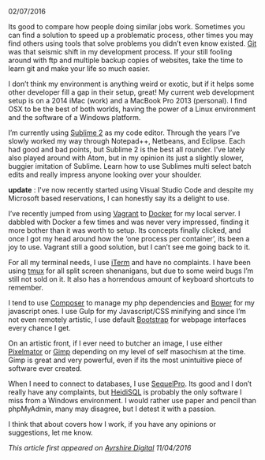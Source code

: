 02/07/2016

Its good to compare how people doing similar jobs work. Sometimes you can find a solution to speed up a problematic process, other times you may find others using tools that solve problems you didn’t even know existed. <a href="https://git-scm.com/" target="_blank">Git</a> was that seismic shift in my development process. If your still fooling around with ftp and multiple backup copies of websites, take the time to learn git and make your life so much easier.

I don’t think my environment is anything weird or exotic, but if it helps some other developer fill a gap in their setup, great!
My current web development setup is on a 2014 iMac (work) and a MacBook Pro 2013 (personal). I find OSX to be the best of both worlds, having the power of a Linux environment and the software of a Windows platform.

I’m currently using <a href="https://www.sublimetext.com/" target="_blank">Sublime 2</a> as my code editor. Through the years I’ve slowly worked my way through Notepad++, Netbeans, and Eclipse. Each had good and bad points, but Sublime 2 is the best all rounder. I’ve lately also played around with Atom, but in my opinion its just a slightly slower, buggier imitation of Sublime. Learn how to use Sublimes multi select batch edits and really impress anyone looking over your shoulder.

**update** : I've now recently started using Visual Studio Code and despite my Microsoft based reservations, I can honestly say its a delight to use.

I’ve recently jumped from using <a href="https://www.vagrantup.com/" target="_blank">Vagrant</a> to <a href="https://www.docker.com/" target="_blank">Docker</a> for my local server. I dabbled with Docker a few times and was never very impressed, finding it more bother than it was worth to setup. Its concepts finally clicked, and once I got my head around how the ‘one process per container’, its been a joy to use. Vagrant still a good solution, but I can’t see me going back to it.

For all my terminal needs, I use <a href="http://iterm.sourceforge.net/" target="_blank">iTerm</a> and have no complaints. I have been using <a href="https://tmux.github.io/" target="_blank">tmux</a> for all split screen shenanigans, but due to some weird bugs I’m still not sold on it. It also has a horrendous amount of keyboard shortcuts to remember.

I tend to use <a href="https://getcomposer.org/" target="_blank">Composer</a> to manage my php dependencies and <a href="http://bower.io/" target="_blank">Bower</a> for my javascript ones. I use Gulp for my Javascript/CSS minifying and since I’m not even remotely artistic, I use default <a href="http://getbootstrap.com/" target="_blank">Bootstrap</a> for webpage interfaces every chance I get.

On an artistic front, if I ever need to butcher an image, I use either <a href="http://www.pixelmator.com/" target="_blank">Pixelmator</a> or <a href="http://www.gimp.org/" target="_blank">Gimp</a> depending on my level of self masochism at the time. Gimp is great and very powerful, even if its the most unintuitive piece of software ever created.

When I need to connect to databases, I use <a href="http://www.sequelpro.com/" target="_blank">SequelPro</a>. Its good and I don’t really have any complaints, but <a href="http://www.heidisql.com/" target="_blank">HeidiSQL</a> is probably the only software I miss from a Windows environment. I would rather use paper and pencil than phpMyAdmin, many may disagree, but I detest it with a passion.

I think that about covers how I work, if you have any opinions or suggestions, let me know.

*This article first appeared on <a href="http://ayrshiredigital.com/" target="_blank">Ayrshire Digital</a> 11/04/2016*